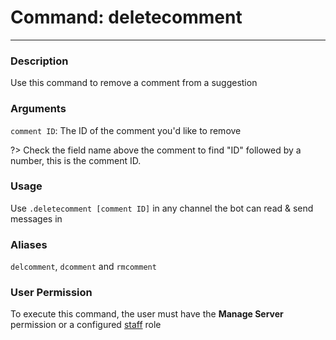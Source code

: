 # Command: deletecomment
---
### Description
Use this command to remove a comment from a suggestion

### Arguments
`comment ID`: The ID of the comment you'd like to remove

?> Check the field name above the comment to find "ID" followed by a number, this is the comment ID.

### Usage
Use `.deletecomment [comment ID]` in any channel the bot can read & send messages in

### Aliases
`delcomment`, `dcomment` and `rmcomment`

### User Permission
To execute this command, the user must have the **Manage Server** permission or a configured [staff](/config/staffroles.md) role
